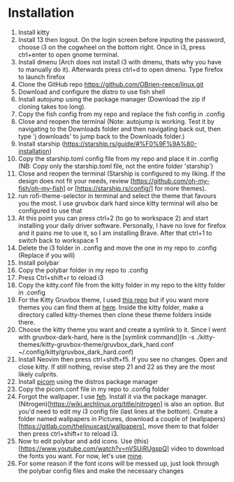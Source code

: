# Installation
1. Install kitty
2. Install 13 then logout. On the login screen before inputing the password, choose i3 on the cogwheel on the bottom right. Once in i3, press ctrl+enter to open gnome terminal. 
3. Install dmenu (Arch does not install i3 with dmenu, thats why you have to manually do it). Afterwards press ctrl+d to open dmenu. Type firefox to launch firefox
4. Clone the GitHub repo https://github.com/OBrien-reece/linux.git
5. Download and configure the distro to use fish shell
6. Install autojump using the package manager (Download the zip if cloning takes too long). 
7. Copy the fish config from my repo and replace the fish config in .config
8. Close and reopen the terminal (Note: autojump is working. Test it by navigating to the Downloads folder and then navigating back out, then type 'j downloads' to jump back to the Downloads folder.)
9. Install starship (https://starship.rs/guide/#%F0%9F%9A%80-installation)
10. Copy the starship.toml config file from my repo and place it in .config (NB: Copy only the starship.toml file, not the entire folder 'starship')
11. Close and reopen the terminal (Starship is configured to my liking. If the design does not fit your needs, review [https://github.com/oh-my-fish/oh-my-fish] or [https://starship.rs/config/] for more themes).
12. run rofi-theme-selector in terminal and select the theme that favours you
 the most. I use gruvbox dark hard since kitty terminal will also be configured to use that
13. At this point you can press ctrl+2 (to go to workspace 2) and start installing your daily driver software. Personally, I have no love for firefox and it pains me to use it, so I am installing Brave. After that ctrl+1 to switch back to workspace 1
14. Delete the i3 folder in .config and move the one in my repo to .config (Replace if you will)
15. Install polybar
16. Copy the polybar folder in my repo to .config
17. Press Ctrl+shift+r to reload i3
18. Copy the kitty.conf file from the kitty folder in my repo to the kitty folder in .config
19. For the Kitty Gruvbox theme, I used [this repo](https://github.com/wdomitrz/kitty-gruvbox-theme.git) but if you want more themes you can find them at [here](https://github.com/dexpota/kitty-themes). Inside the kitty folder, make a directory called kitty-themes then clone these theme folders inside there.
20. Choose the kitty theme you want and create a symlink to it. Since I went with gruvbox-dark-hard, here is the [symlink command](ln -s ./kitty-themes/kitty-gruvbox-theme/gruvbox_dark_hard.conf ~/.config/kitty/gruvbox_dark_hard.conf)
21. Install Neovim then press ctrl+shift+f5. If you see no changes. Open and close kitty. If still nothing, revise step 21 and 22 as they are the most likely culprits.
22. Install [picom](https://github.com/yshui/picom) using the distros package manager
23. Copy the picom.conf file in my repo to .config folder
24. Forgot the wallpaper. I use [feh](https://feh.finalrewind.org/). Install it via the package manager. (Nitrogen)[https://wiki.archlinux.org/title/nitrogen] is also an option. But you'd need to edit my i3 config file (last lines at the bottom). Create a folder named wallpapers in Pictures, download a couple of (wallpapers)[https://gitlab.com/thelinuxcast/wallpapers], move them to that folder then press ctrl+shift+r to reload i3.
25. Now to edit polybar and add icons. Use (this)[https://www.youtube.com/watch?v=nVSUiRUgspQ] video to download the fonts you want. For now, let's use [mine](https://gitlab.com/obrienreece/linux/-/blob/main/fontello-2c4fa7f1.zip). 
26. For some reason if the font icons will be messed up, just look through the polybar config files and make the necessary changes
